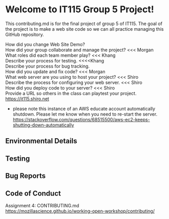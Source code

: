 <H1>Welcome to IT115 Group 5 Project!</H1>

This contributing.md is for the final project of group 5 of IT115.  The goal of the project is to make a web site code so we can all practice managing this GitHub repository.

How did you change Web Site Demo? <br/>
How did your group collaborate and manage the project? <<< Morgan  <br/>
What roles did each team member play? <<< Khang  <br/>
Describe your process for testing. <<<<Khang  <br/>
Describe your process for bug tracking.  <br/>
How did you update and fix code? <<< Morgan  <br/>
What web server are you using to host your project? <<< Shiro  <br/>
Describe the process for configuring your web server. <<< Shiro  <br/>
How did you deploy code to your server? <<< Shiro  <br/>
Provide a URL so others in the class can playtest your project. 
https://it115.shiro.net
* please note this instance of an AWS educate account automatically shutdown.  Please let me know when you need to re-start the server.
https://stackoverflow.com/questions/68515500/aws-ec2-keeps-shutting-down-automatically

<H2>Environmental Details</H2>

<H2>Testing</H2>

<H2>Bug Reports</H2>

<H2>Code of Conduct</H2>

Assignment 4: CONTRIBUTING.md
https://mozillascience.github.io/working-open-workshop/contributing/
